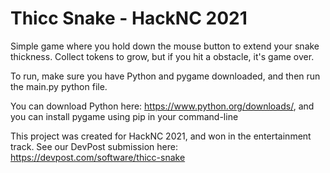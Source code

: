 # Thicc Snake - HackNC 2021

Simple game where you hold down the mouse button to extend your snake thickness. Collect tokens to grow, but if you hit a obstacle, it's game over.

To run, make sure you have Python and pygame downloaded, and then run the main.py python file.

You can download Python here: https://www.python.org/downloads/, and you can install pygame using pip in your command-line

This project was created for HackNC 2021, and won in the entertainment track. See our DevPost submission here: https://devpost.com/software/thicc-snake
